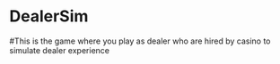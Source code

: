 # DealerSim
#This is the game where you play as dealer who are hired by casino to simulate dealer experience
